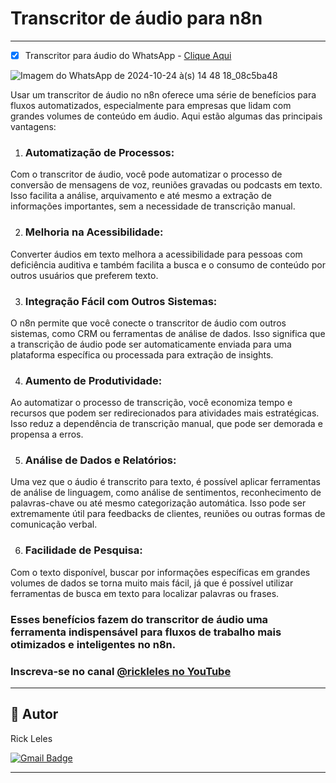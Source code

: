 # Transcritor de áudio para n8n
---

- [x] Transcritor para áudio do WhatsApp - [Clique Aqui](https://github.com/fleles324/fleles324/blob/main/n8n-files/Transcritor%20para%20WhatsApp/TranscritorWhatsApp)

![Imagem do WhatsApp de 2024-10-24 à(s) 14 48 18_08c5ba48](https://github.com/user-attachments/assets/9f079ec9-651f-4d49-a6ae-737f749b076f)


Usar um transcritor de áudio no n8n oferece uma série de benefícios para fluxos automatizados, especialmente para empresas que lidam com grandes volumes de conteúdo em áudio. Aqui estão algumas das principais vantagens:

1. ### Automatização de Processos:
Com o transcritor de áudio, você pode automatizar o processo de conversão de mensagens de voz, reuniões gravadas ou podcasts em texto. Isso facilita a análise, arquivamento e até mesmo a extração de informações importantes, sem a necessidade de transcrição manual.

2. ### Melhoria na Acessibilidade:
Converter áudios em texto melhora a acessibilidade para pessoas com deficiência auditiva e também facilita a busca e o consumo de conteúdo por outros usuários que preferem texto.

3. ### Integração Fácil com Outros Sistemas:
O n8n permite que você conecte o transcritor de áudio com outros sistemas, como CRM ou ferramentas de análise de dados. Isso significa que a transcrição de áudio pode ser automaticamente enviada para uma plataforma específica ou processada para extração de insights.

4. ### Aumento de Produtividade:
Ao automatizar o processo de transcrição, você economiza tempo e recursos que podem ser redirecionados para atividades mais estratégicas. Isso reduz a dependência de transcrição manual, que pode ser demorada e propensa a erros.

5. ### Análise de Dados e Relatórios:
Uma vez que o áudio é transcrito para texto, é possível aplicar ferramentas de análise de linguagem, como análise de sentimentos, reconhecimento de palavras-chave ou até mesmo categorização automática. Isso pode ser extremamente útil para feedbacks de clientes, reuniões ou outras formas de comunicação verbal.

6. ### Facilidade de Pesquisa:
Com o texto disponível, buscar por informações específicas em grandes volumes de dados se torna muito mais fácil, já que é possível utilizar ferramentas de busca em texto para localizar palavras ou frases.

### Esses benefícios fazem do transcritor de áudio uma ferramenta indispensável para fluxos de trabalho mais otimizados e inteligentes no n8n.

### Inscreva-se no canal [@rickleles no YouTube](https://www.youtube.com/channel/UCRtctFKjrilIhyX-fQ_B3Jg?sub_confirmation=1)

---
## 🦸 Autor


Rick Leles</a>
 <br />
 
[![Gmail Badge](https://img.shields.io/badge/-fleles324@gmail.com-c14438?style=flat-square&logo=Gmail&logoColor=white&link=mailto:fleles324@gmail.com)](mailto:fleles324@gmail.com)

---

